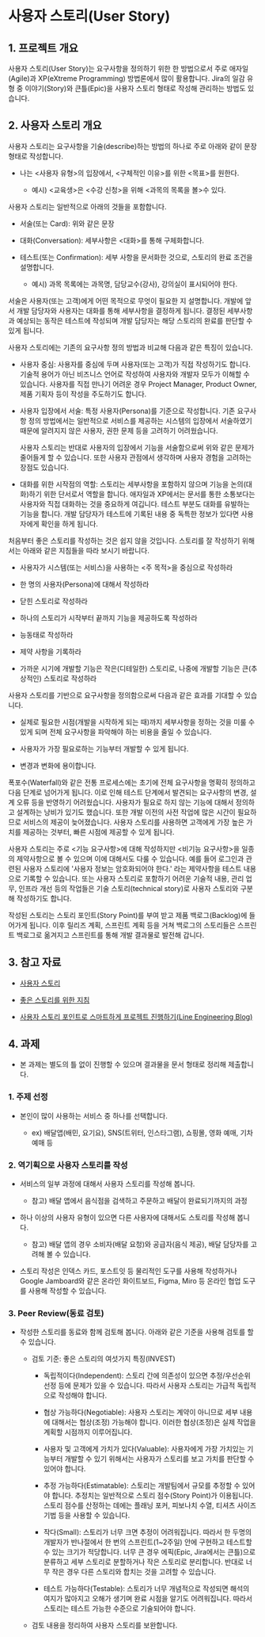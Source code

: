 # 사용자 스토리(User Story)

## 1. 프로젝트 개요

사용자 스토리(User Story)는 요구사항을 정의하기 위한 한 방법으로서 주로 애자일(Agile)과 XP(eXtreme Programming) 방법론에서 많이 활용합니다. Jira의 일감 유형 중 이야기(Story)와 큰틀(Epic)을 사용자 스토리 형태로 작성해 관리하는 방법도 있습니다.

## 2. 사용자 스토리 개요

사용자 스토리는 요구사항을 기술(describe)하는 방법의 하나로 주로 아래와 같이 문장 형태로 작성합니다.

- 나는 <사용자 유형>의 입장에서, <구체적인 이유>를 위한 <목표>를 원한다.
  
  - 예시) <교육생>은 <수강 신청>을 위해 <과목의 목록을 볼>수 있다.

사용자 스토리는 일반적으로 아래의 것들을 포함합니다.

- 서술(또는 Card): 위와 같은 문장

- 대화(Conversation): 세부사항은 <대화>를 통해 구체화합니다.

- 테스트(또는 Confirmation): 세부 사항을 문서화한 것으로, 스토리의 완료 조건을 설명합니다.
  
  - 예시) 과목 목록에는 과목명, 담당교수(강사), 강의실이 표시되어야 한다.

서술은 사용자(또는 고객)에게 어떤 목적으로 무엇이 필요한 지 설명합니다. 개발에 앞서 개발 담당자와 사용자는 대화를 통해 세부사항을 결정하게 됩니다. 결정된 세부사항과 예상되는 동작은 테스트에 작성되며 개발 담당자는 해당 스토리의 완료를 판단할 수 있게 됩니다.

사용자 스토리에는 기존의 요구사항 정의 방법과 비교해 다음과 같은 특징이 있습니다.

- 사용자 중심: 사용자를 중심에 두며 사용자(또는 고객)가 직접 작성하기도 합니다. 기술적 용어가 아닌 비즈니스 언어로 작성하여 사용자와 개발자 모두가 이해할 수 있습니다. 사용자를 직접 만나기 어려운 경우 Project Manager, Product Owner, 제품 기획자 등이 작성을 주도하기도 합니다.

- 사용자 입장에서 서술: 특정 사용자(Persona)를 기준으로 작성합니다. 기존 요구사항 정의 방법에서는 일반적으로 서비스를 제공하는 시스템의 입장에서 서술하였기 때문에 알려지지 않은 사용자, 권한 문제 등을 고려하기 어려웠습니다.
  
  사용자 스토리는 반대로 사용자의 입장에서 기능을 서술함으로써 위와 같은 문제가 줄어들게 할 수 있습니다. 또한 사용자 관점에서 생각하며 사용자 경험을 고려하는 장점도 있습니다.

- 대화를 위한 시작점의 역할: 스토리는 세부사항을 포함하지 않으며 기능을 논의(대화)하기 위한 단서로서 역할을 합니다. 애자일과 XP에서는 문서를 통한 소통보다는 사용자와 직접 대화하는 것을 중요하게 여깁니다. 테스트 부분도 대화를 유발하는 기능을 합니다. 개발 담당자가 테스트에 기록된 내용 중 독특한 정보가 있다면 사용자에게 확인을 하게 됩니다.

처음부터 좋은 스토리를 작성하는 것은 쉽지 않을 것입니다. 스토리를 잘 작성하기 위해서는 아래와 같은 지침들을 따라 보시기 바랍니다.

- 사용자가 시스템(또는 서비스)을 사용하는 <주 목적>을 중심으로 작성하라

- 한 명의 사용자(Persona)에 대해서 작성하라

- 닫힌 스토리로 작성하라

- 하나의 스토리가 시작부터 끝까지 기능을 제공하도록 작성하라

- 능동태로 작성하라

- 제약 사항을 기록하라

- 가까운 시기에 개발할 기능은 작은(디테일한) 스토리로, 나중에 개발할 기능은 큰(추상적인) 스토리로 작성하라

사용자 스토리를 기반으로 요구사항을 정의함으로써 다음과 같은 효과를 기대할 수 있습니다.

- 실제로 필요한 시점(개발을 시작하게 되는 때)까지 세부사항을 정하는 것을 미룰 수 있게 되며 전체 요구사항을 파악해야 하는 비용을 줄일 수 있습니다.

- 사용자가 가장 필요로하는 기능부터 개발할 수 있게 됩니다.

- 변경과 변화에 용이합니다.

폭포수(Waterfall)와 같은 전통 프로세스에는 초기에 전체 요구사항을 명확히 정의하고 다음 단계로 넘어가게 됩니다. 이로 인해 테스트 단계에서 발견되는 요구사항의 변경, 설계 오류 등을 반영하기 어려웠습니다. 사용자가 필요로 하지 않는 기능에 대해서 정의하고 설계하는 낭비가 있기도 했습니다. 또한 개발 이전의 사전 작업에 많은 시간이 필요하므로 서비스의 제공이 늦어졌습니다. 사용자 스토리를 사용하면 고객에게 가장 높은 가치를 제공하는 것부터, 빠른 시점에 제공할 수 있게 됩니다.

사용자 스토리는 주로 <기능 요구사항>에 대해 작성하지만 <비기능 요구사항>을 일종의 제약사항으로 볼 수 있으며 이에 대해서도 다룰 수 있습니다. 예를 들어 로그인과 관련된 사용자 스토리에 '사용자 정보는 암호화되어야 한다.' 라는 제약사항을 테스트 내용으로 기록할 수 있습니다. 또는 사용자 스토리로 포함하기 어려운 기술적 내용, 관리 업무, 인프라 개선 등의 작업들은 기술 스토리(technical story)로 사용자 스토리와 구분해 작성하기도 합니다.

작성된 스토리는 스토리 포인트(Story Point)를 부여 받고 제품 백로그(Backlog)에 들어가게 됩니다. 이후 릴리즈 계획, 스프린트 계획 등을 거쳐 백로그의 스토리들은 스프린트 백로그로 옮겨지고 스프린트를 통해 개발 결과물로 발전해 갑니다.

## 3. 참고 자료

- [사용자 스토리](https://hanminwoo.com/75?category=685688)

- [좋은 스토리를 위한 지침](https://bigdown.tistory.com/275)

- [사용자 스토리 포인트로 스마트하게 프로젝트 진행하기(Line Engineering Blog)](https://engineering.linecorp.com/ko/blog/user-story-point-in-line-pay-team)

## 4. 과제

- 본 과제는 별도의 틀 없이 진행할 수 있으며 결과물을 문서 형태로 정리해 제출합니다.

### 1. 주제 선정

- 본인이 많이 사용하는 서비스 중 하나를 선택합니다.
  
  - ex) 배달앱(배민, 요기요), SNS(트위터, 인스타그램), 쇼핑몰, 영화 예매, 기차 예매 등

### 2. 역기획으로 사용자 스토리를 작성

- 서비스의 일부 과정에 대해서 사용자 스토리를 작성해 봅니다.
  
  - 참고) 배달 앱에서 음식점을 검색하고 주문하고 배달이 완료되기까지의 과정

- 하나 이상의 사용자 유형이 있으면 다른 사용자에 대해서도 스토리를 작성해 봅니다.
  
  - 참고) 배달 앱의 경우 소비자(배달 요청)와 공급자(음식 제공), 배달 담당자를 고려해 볼 수 있습니다.

- 스토리 작성은 인덱스 카드, 포스트잇 등 물리적인 도구를 사용해 작성하거나 Google Jamboard와 같은 온라인 화이트보드, Figma, Miro 등 온라인 협업 도구를 사용해 작성할 수 있습니다.

### 3. Peer Review(동료 검토)

- 작성한 스토리를 동료와 함께 검토해 봅니다. 아래와 같은 기준을 사용해 검토를 할 수 있습니다.
  
  - 검토 기준: 좋은 스토리의 여섯가지 특징(INVEST)
    
    - 독립적이다(Independent): 스토리 간에 의존성이 있으면 추정/우선순위 선정 등에 문제가 있을 수 있습니다. 따라서 사용자 스토리는 가급적 독립적으로 작성해야 합니다.
    
    - 협상 가능하다(Negotiable): 사용자 스토리는 계약이 아니므로 세부 내용에 대해서는 협상(조정) 가능해야 합니다. 이러한 협상(조정)은 실제 작업을 계획할 시점까지 이루어집니다.
    
    - 사용자 및 고객에게 가치가 있다(Valuable): 사용자에게 가장 가치있는 기능부터 개발할 수 있기 위해서는 사용자가 스토리를 보고 가치를 판단할 수 있어야 합니다.
    
    - 추정 가능하다(Estimatable): 스토리는 개발팀에서 규모를 추정할 수 있어야 합니다. 추정치는 일반적으로 스토리 점수(Story Point)가 이용됩니다. 스토리 점수를 산정하는 데에는 플래닝 포커, 피보나치 수열, 티셔츠 사이즈 기법 등을 사용할 수 있습니다.
    
    - 작다(Small): 스토리가 너무 크면 추정이 어려워집니다. 따라서 한 두명의 개발자가 반나절에서 한 번의 스프린트(1~2주일) 안에 구현하고 테스트할 수 있는 크기가 적당합니다. 너무 큰 경우 에픽(Epic, Jira에서는 큰틀)으로 분류하고 세부 스토리로 분할하거나 작은 스토리로 분리합니다. 반대로 너무 작은 경우 다른 스토리와 합치는 것을 고려할 수 있습니다.
    
    - 테스트 가능하다(Testable): 스토리가 너무 개념적으로 작성되면 해석의 여지가 많아지고 오해가 생기며 완료 시점을 알기도 어려워집니다. 따라서 스토리는 테스트 가능한 수준으로 기술되어야 합니다.
  
  - 검토 내용을 정리하여 사용자 스토리를 보완합니다.
